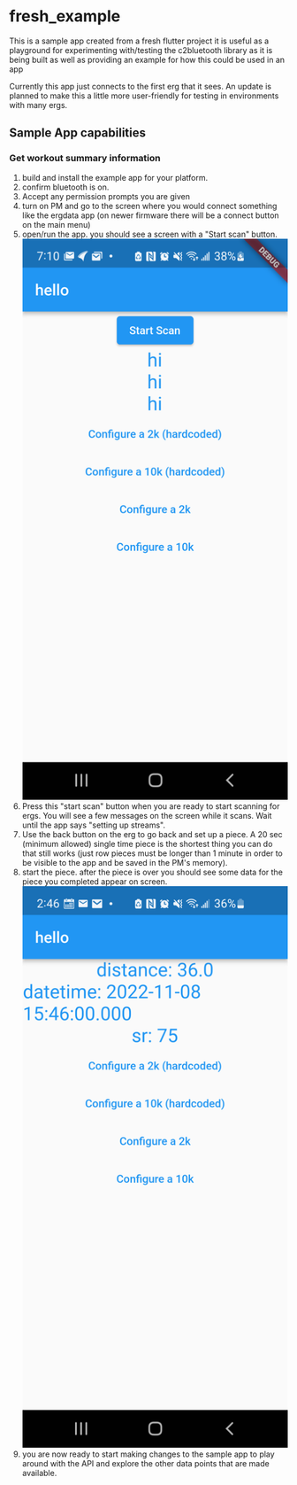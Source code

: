 # fresh_example

This is a sample app created from a fresh flutter project it is useful as a playground for experimenting with/testing the c2bluetooth library as it is being built as well as providing an example for how this could be used in an app

Currently this app just connects to the first erg that it sees. An update is planned to make this a little more user-friendly for testing in environments with many ergs.

<!-- ![A demo showing the distance completed after a workout](docs/images/demo/demo1-small.jpg)

This is a relatively old screenshot of the included example app using an older version of the library to display the completed distance from a short 20-second test workout. Many improvements to expose more datapoints have been made since this screenshot was taken. -->

## Sample App capabilities
### Get workout summary information


1. build and install the example app for your platform.
2. confirm bluetooth is on.
3. Accept any permission prompts you are given
4. turn on PM and go to the screen where you would connect something like the ergdata app (on newer firmware there will be a connect button on the main menu)
5. open/run the app. you should see a screen with a "Start scan" button. ![A demo screenshot showing the start scan button](../docs/images/demo/pre-scan.png)
6. Press this "start scan" button when you are ready to start scanning for ergs. You will see a few messages on the screen while it scans. Wait until the app says "setting up streams".
7. Use the back button on the erg to go back and set up a piece. A 20 sec (minimum allowed) single time piece is the shortest thing you can do that still works (just row pieces must be longer than 1 minute in order to be visible to the app and be saved in the PM's memory).
8. start the piece. after the piece is over you should see some data for the piece you completed appear on screen. ![A demo screenshot showing the results of a piece](../docs/images/demo/completed.png)
9. you are now ready to start making changes to the sample app to play around with the API and explore  the other data points that are made available.

